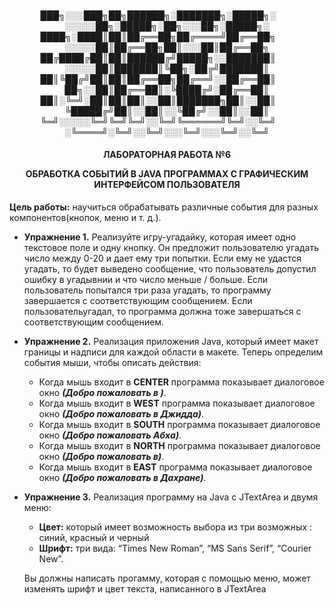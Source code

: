 <h4 align="center">
  
███╗░░░███╗██╗██████╗░███████╗░█████╗░  ░░░░░██╗░█████╗░██╗░░░██╗░█████╗░
████╗░████║██║██╔══██╗██╔════╝██╔══██╗  ░░░░░██║██╔══██╗██║░░░██║██╔══██╗
██╔████╔██║██║██████╔╝█████╗░░███████║  ░░░░░██║███████║╚██╗░██╔╝███████║
██║╚██╔╝██║██║██╔══██╗██╔══╝░░██╔══██║  ██╗░░██║██╔══██║░╚████╔╝░██╔══██║
██║░╚═╝░██║██║██║░░██║███████╗██║░░██║  ╚█████╔╝██║░░██║░░╚██╔╝░░██║░░██║
╚═╝░░░░░╚═╝╚═╝╚═╝░░╚═╝╚══════╝╚═╝░░╚═╝  ░╚════╝░╚═╝░░╚═╝░░░╚═╝░░░╚═╝░░╚═╝
  
</h4>

<h4 align="center">
ЛАБОРАТОРНАЯ РАБОТА №6

ОБРАБОТКА СОБЫТИЙ В JAVA ПРОГРАММАХ С
ГРАФИЧЕСКИМ ИНТЕРФЕЙСОМ ПОЛЬЗОВАТЕЛЯ
</h4>

                                              
  **Цель работы:** научиться обрабатывать
различные события для разных компонентов(кнопок, меню и т. д.).

- **Упражнение 1.**
  Реализуйте игру-угадайку, которая имеет одно текстовое поле и
одну кнопку. Он предложит пользователю угадать число между 0-20 и
дает ему три попытки. Если ему не удастся угадать, то будет выведено
сообщение, что пользователь допустил ошибку в угадывнии и что
число меньше / больше. Если пользователь попытался три раза угадать,
то программу завершается с соответствующим сообщением. Если
пользовательугадал, то программа должна тоже завершаться с
соответствующим сообщением.
  
- **Упражнение 2.**
  Реализация приложения Java, который имеет макет границы и
надписи для каждой области в макете. Теперь определим события
мыши, чтобы описать действия:
  - Когда мышь входит в **CENTER** программа показывает
диалоговое окно ***(Добро пожаловать в )***.
  - Когда мышь входит в **WEST** программа показывает
диалоговое окно ***(Добро пожаловать в Джидда)***.
  - Когда мышь входит в **SOUTH** программа показывает
диалоговое окно ***(Добро пожаловать Абха)***.
  - Когда мышь входит в **NORTH** программа показывает
диалоговое окно ***(Добро пожаловать в)***.
  - Когда мышь входит в **EAST** программа показывает диалоговое
окно ***(Добро пожаловать в Дахране)***.
                                
- **Упражнение 3.**
  Реализация программу на Java с JTextArea и двумя меню:
  - **Цвет:** который имеет возможность выбора из три возможных : синий,
красный и черный
  - **Шрифт:** три вида: “Times New Roman”, “MS Sans Serif”, “Courier
New”.

  Вы должны написать прогамму, которая с помощью меню,
может изменять шрифт и цвет текста, написанного в JTextArea
  
